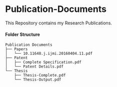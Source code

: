 # Publication-Documents

This Repository contains my Research Publications.

#### Folder Structure

```
Publication Documents
├── Papers
│   └── 10.11648.j.ijmi.20160404.11.pdf
├── Patent
│   ├── Complete Specification.pdf
│   └── Patent Details.pdf
└── Thesis
    ├── Thesis-Complete.pdf
    └── Thesis-Output.pdf
```
